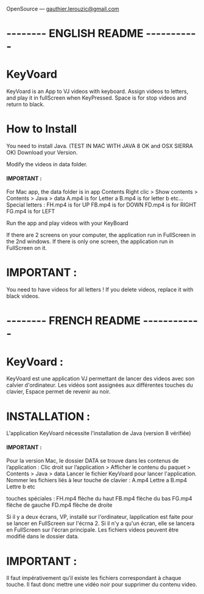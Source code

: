 OpenSource  —  gauthier.lerouzic@gmail.com

# -------- ENGLISH README -----------
# KeyVoard

KeyVoard is an App to VJ videos with keyboard. Assign videos to letters, and play it in fullScreen when KeyPressed. Space is for stop videos and return to black.

# How to Install
You need to install Java. (TEST IN MAC WITH JAVA 8 OK and OSX SIERRA OK)
Download your Version.

Modify the videos in data folder.
#### IMPORTANT :
For Mac app, the data folder is in app Contents 
Right clic > Show contents > Contents > Java > data
A.mp4 is for Letter a
B.mp4 is for letter b
etc...
Special letters :
FH.mp4 is for UP
FB.mp4 is for DOWN
FD.mp4 is for RIGHT
FG.mp4 is for LEFT

Run the app and play videos with your KeyBoard

If there are 2 screens on your computer, the application run in FullScreen in the 2nd windows.
If there is only one screen, the application run in FullScreen on it.

# IMPORTANT :
You need to have videos for all letters ! If you delete videos, replace it with black videos.




# -------- FRENCH README ------------
# KeyVoard :
KeyVoard est une application VJ permettant de lancer des videos avec son calvier d'ordinateur. 
Les vidéos sont assignées aux différentes touches du clavier, Espace permet de revenir au noir.


# INSTALLATION :

L'application KeyVoard nécessite l'installation de Java (version 8 vérifiée)

####  IMPORTANT :
Pour la version Mac, le dossier DATA se trouve dans les contenus de l’application :
Clic droit sur l’application > Afficher le contenu du paquet > Contents > Java > data
Lancer le fichier KeyVoard pour lancer l'application.
Nommer les fichiers liés à leur touche de clavier :
A.mp4	Lettre a
B.mp4 	Lettre b
etc

touches spéciales :
FH.mp4		flèche du haut
FB.mp4		flèche du bas
FG.mp4		flèche de gauche
FD.mp4		flèche de droite

Si il y a deux écrans, VP, installé sur l'ordinateur, lapplication est faite pour se lancer en FullScreen sur l'écrna 2. Si il n'y a qu'un écran, elle se lancera en FullScreen sur l'écran principale.
Les fichiers videos peuvent être modifié dans le dossier data.

#     IMPORTANT : 
Il faut impérativement qu’il existe les fichiers correspondant à chaque touche.
Il faut donc mettre une vidéo noir pour supprimer du contenu video.





